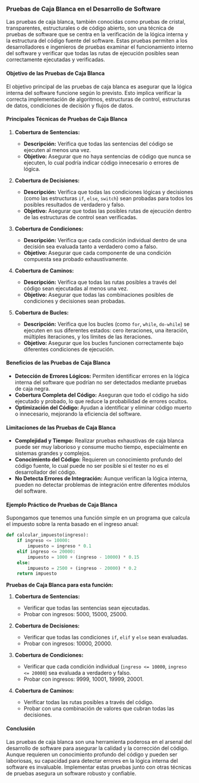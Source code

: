 ### Pruebas de Caja Blanca en el Desarrollo de Software

Las pruebas de caja blanca, también conocidas como pruebas de cristal, transparentes, estructurales o de código abierto, son una técnica de pruebas de software que se centra en la verificación de la lógica interna y la estructura del código fuente del software. Estas pruebas permiten a los desarrolladores e ingenieros de pruebas examinar el funcionamiento interno del software y verificar que todas las rutas de ejecución posibles sean correctamente ejecutadas y verificadas.

#### Objetivo de las Pruebas de Caja Blanca

El objetivo principal de las pruebas de caja blanca es asegurar que la lógica interna del software funcione según lo previsto. Esto implica verificar la correcta implementación de algoritmos, estructuras de control, estructuras de datos, condiciones de decisión y flujos de datos.

#### Principales Técnicas de Pruebas de Caja Blanca

1. **Cobertura de Sentencias:**
   - **Descripción:** Verifica que todas las sentencias del código se ejecuten al menos una vez.
   - **Objetivo:** Asegurar que no haya sentencias de código que nunca se ejecuten, lo cual podría indicar código innecesario o errores de lógica.

2. **Cobertura de Decisiones:**
   - **Descripción:** Verifica que todas las condiciones lógicas y decisiones (como las estructuras `if`, `else`, `switch`) sean probadas para todos los posibles resultados de verdadero y falso.
   - **Objetivo:** Asegurar que todas las posibles rutas de ejecución dentro de las estructuras de control sean verificadas.

3. **Cobertura de Condiciones:**
   - **Descripción:** Verifica que cada condición individual dentro de una decisión sea evaluada tanto a verdadero como a falso.
   - **Objetivo:** Asegurar que cada componente de una condición compuesta sea probado exhaustivamente.

4. **Cobertura de Caminos:**
   - **Descripción:** Verifica que todas las rutas posibles a través del código sean ejecutadas al menos una vez.
   - **Objetivo:** Asegurar que todas las combinaciones posibles de condiciones y decisiones sean probadas.

5. **Cobertura de Bucles:**
   - **Descripción:** Verifica que los bucles (como `for`, `while`, `do-while`) se ejecuten en sus diferentes estados: cero iteraciones, una iteración, múltiples iteraciones, y los límites de las iteraciones.
   - **Objetivo:** Asegurar que los bucles funcionen correctamente bajo diferentes condiciones de ejecución.

#### Beneficios de las Pruebas de Caja Blanca

- **Detección de Errores Lógicos:** Permiten identificar errores en la lógica interna del software que podrían no ser detectados mediante pruebas de caja negra.
- **Cobertura Completa del Código:** Aseguran que todo el código ha sido ejecutado y probado, lo que reduce la probabilidad de errores ocultos.
- **Optimización del Código:** Ayudan a identificar y eliminar código muerto o innecesario, mejorando la eficiencia del software.

#### Limitaciones de las Pruebas de Caja Blanca

- **Complejidad y Tiempo:** Realizar pruebas exhaustivas de caja blanca puede ser muy laborioso y consume mucho tiempo, especialmente en sistemas grandes y complejos.
- **Conocimiento del Código:** Requieren un conocimiento profundo del código fuente, lo cual puede no ser posible si el tester no es el desarrollador del código.
- **No Detecta Errores de Integración:** Aunque verifican la lógica interna, pueden no detectar problemas de integración entre diferentes módulos del software.

#### Ejemplo Práctico de Pruebas de Caja Blanca

Supongamos que tenemos una función simple en un programa que calcula el impuesto sobre la renta basado en el ingreso anual:

```python
def calcular_impuesto(ingreso):
    if ingreso <= 10000:
        impuesto = ingreso * 0.1
    elif ingreso <= 20000:
        impuesto = 1000 + (ingreso - 10000) * 0.15
    else:
        impuesto = 2500 + (ingreso - 20000) * 0.2
    return impuesto
```

**Pruebas de Caja Blanca para esta función:**

1. **Cobertura de Sentencias:**
   - Verificar que todas las sentencias sean ejecutadas.
   - Probar con ingresos: 5000, 15000, 25000.

2. **Cobertura de Decisiones:**
   - Verificar que todas las condiciones `if`, `elif` y `else` sean evaluadas.
   - Probar con ingresos: 10000, 20000.

3. **Cobertura de Condiciones:**
   - Verificar que cada condición individual (`ingreso <= 10000`, `ingreso <= 20000`) sea evaluada a verdadero y falso.
   - Probar con ingresos: 9999, 10001, 19999, 20001.

4. **Cobertura de Caminos:**
   - Verificar todas las rutas posibles a través del código.
   - Probar con una combinación de valores que cubran todas las decisiones.

#### Conclusión

Las pruebas de caja blanca son una herramienta poderosa en el arsenal del desarrollo de software para asegurar la calidad y la corrección del código. Aunque requieren un conocimiento profundo del código y pueden ser laboriosas, su capacidad para detectar errores en la lógica interna del software es invaluable. Implementar estas pruebas junto con otras técnicas de pruebas asegura un software robusto y confiable.